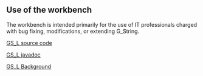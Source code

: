 ## Use of the workbench ##
The workbench is intended primarily for the use of IT professionals charged with bug fixing, modifications, or extending G_String.

[GS_L source code](../../../tree/main/workbench/GS_L/src)

[GS_L javadoc](https://g-string-legacy.github.io/G_String/overview-summary.html)

[GS_L Background](../../../vault/professionals.md)
